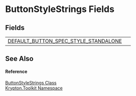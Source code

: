 # ButtonStyleStrings Fields




## Fields
<table>
<tr>
<td><a href="5d149712-3f32-5d1b-adea-a21afe4991b4.md">DEFAULT_BUTTON_SPEC_STYLE_STANDALONE</a></td>
<td> </td></tr>
</table>

## See Also


#### Reference
<a href="1a0be75c-6aa5-b592-22f8-c2bed956cc3c.md">ButtonStyleStrings Class</a>  
<a href="79d2eac2-21f4-54ff-7552-b20c33c30600.md">Krypton.Toolkit Namespace</a>  
